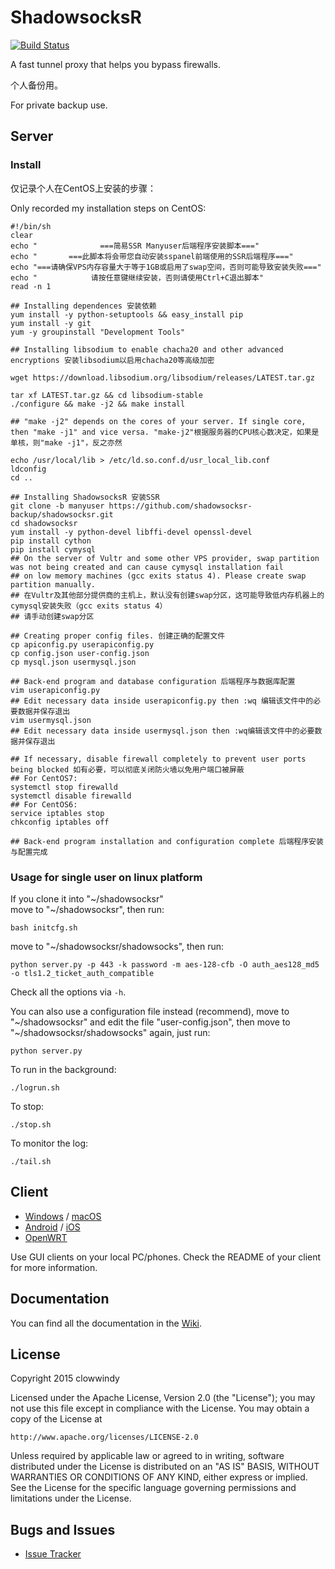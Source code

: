 ShadowsocksR
===========

[![Build Status]][Travis CI]

A fast tunnel proxy that helps you bypass firewalls.

个人备份用。

For private backup use.

Server
------

### Install

仅记录个人在CentOS上安装的步骤：

Only recorded my installation steps on CentOS:

    #!/bin/sh
    clear
    echo "              ===简易SSR Manyuser后端程序安装脚本==="
    echo "       ===此脚本将会带您自动安装sspanel前端使用的SSR后端程序==="
    echo "===请确保VPS内存容量大于等于1GB或启用了swap空间，否则可能导致安装失败==="
    echo "            请按任意键继续安装，否则请使用Ctrl+C退出脚本"
    read -n 1
    
    ## Installing dependences 安装依赖
    yum install -y python-setuptools && easy_install pip
    yum install -y git
    yum -y groupinstall "Development Tools"
    
    ## Installing libsodium to enable chacha20 and other advanced encryptions 安装libsodium以启用chacha20等高级加密
    
    wget https://download.libsodium.org/libsodium/releases/LATEST.tar.gz
    
    tar xf LATEST.tar.gz && cd libsodium-stable
    ./configure && make -j2 && make install
    
    ## "make -j2" depends on the cores of your server. If single core, then "make -j1" and vice versa. "make-j2"根据服务器的CPU核心数决定，如果是单核，则"make -j1"，反之亦然
    
    echo /usr/local/lib > /etc/ld.so.conf.d/usr_local_lib.conf
    ldconfig
    cd ..
    
    ## Installing ShadowsocksR 安装SSR
    git clone -b manyuser https://github.com/shadowsocksr-backup/shadowsocksr.git
    cd shadowsocksr
    yum install -y python-devel libffi-devel openssl-devel
    pip install cython
    pip install cymysql
    ## On the server of Vultr and some other VPS provider, swap partition was not being created and can cause cymysql installation fail
    ## on low memory machines (gcc exits status 4). Please create swap partition manually.
    ## 在Vultr及其他部分提供商的主机上，默认没有创建swap分区，这可能导致低内存机器上的cymysql安装失败（gcc exits status 4）
    ## 请手动创建swap分区
    
    ## Creating proper config files. 创建正确的配置文件
    cp apiconfig.py userapiconfig.py
    cp config.json user-config.json
    cp mysql.json usermysql.json
    
    ## Back-end program and database configuration 后端程序与数据库配置
    vim userapiconfig.py
    ## Edit necessary data inside userapiconfig.py then :wq 编辑该文件中的必要数据并保存退出
    vim usermysql.json
    ## Edit necessary data inside usermysql.json then :wq编辑该文件中的必要数据并保存退出
    
    ## If necessary, disable firewall completely to prevent user ports being blocked 如有必要，可以彻底关闭防火墙以免用户端口被屏蔽
    ## For CentOS7:
    systemctl stop firewalld
    systemctl disable firewalld
    ## For CentOS6:
    service iptables stop
    chkconfig iptables off
    
    ## Back-end program installation and configuration complete 后端程序安装与配置完成
    


### Usage for single user on linux platform

If you clone it into "~/shadowsocksr"  
move to "~/shadowsocksr", then run:

    bash initcfg.sh

move to "~/shadowsocksr/shadowsocks", then run:

    python server.py -p 443 -k password -m aes-128-cfb -O auth_aes128_md5 -o tls1.2_ticket_auth_compatible

Check all the options via `-h`.

You can also use a configuration file instead (recommend), move to "~/shadowsocksr" and edit the file "user-config.json", then move to "~/shadowsocksr/shadowsocks" again, just run:

    python server.py

To run in the background:

    ./logrun.sh

To stop:

    ./stop.sh

To monitor the log:

    ./tail.sh


Client
------

* [Windows] / [macOS]
* [Android] / [iOS]
* [OpenWRT]

Use GUI clients on your local PC/phones. Check the README of your client
for more information.

Documentation
-------------

You can find all the documentation in the [Wiki].

License
-------

Copyright 2015 clowwindy

Licensed under the Apache License, Version 2.0 (the "License"); you may
not use this file except in compliance with the License. You may obtain
a copy of the License at

    http://www.apache.org/licenses/LICENSE-2.0

Unless required by applicable law or agreed to in writing, software
distributed under the License is distributed on an "AS IS" BASIS, WITHOUT
WARRANTIES OR CONDITIONS OF ANY KIND, either express or implied. See the
License for the specific language governing permissions and limitations
under the License.

Bugs and Issues
----------------

* [Issue Tracker]



[Android]:           https://github.com/shadowsocksr/shadowsocksr-android
[Build Status]:      https://travis-ci.org/shadowsocksr/shadowsocksr.svg?branch=manyuser
[Debian sid]:        https://packages.debian.org/unstable/python/shadowsocks
[iOS]:               https://github.com/shadowsocks/shadowsocks-iOS/wiki/Help
[Issue Tracker]:     https://github.com/shadowsocksr/shadowsocksr/issues?state=open
[OpenWRT]:           https://github.com/shadowsocks/openwrt-shadowsocks
[macOS]:             https://github.com/shadowsocksr/ShadowsocksX-NG
[Travis CI]:         https://travis-ci.org/shadowsocksr/shadowsocksr
[Windows]:           https://github.com/shadowsocksr/shadowsocksr-csharp
[Wiki]:              https://github.com/breakwa11/shadowsocks-rss/wiki
